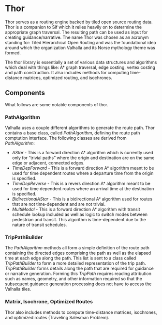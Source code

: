 # Thor

Thor serves as a routing engine backed by tiled open source routing data. Thor is a companion to Sif which it relies heavily on to determine the appropriate graph traversal. The resulting path can be used as input for creating guidance/narrative. The name Thor was chosen as an acronym standing for: Tiled Hierarchical Open Routing and was the foundational idea around which the organization Valhalla and its Norse mythology theme was formed.

The thor library is essentially a set of various data structures and algorithms which deal with things like: A* graph traversal, edge costing, vertex costing and path construction. It also includes methods for computing time-distance matrices, optimized routing, and isochrones.

## Components ##

What follows are some notable components of thor.

### PathAlgorithm ###

  Valhalla uses a couple different algorithms to generate the route path. Thor contains a base class, called *PathAlgorithm*, defining the route path comptution interface. The following classes are derived from *PathAlgorithm*:
  - *AStar* - This is a forward direction A* algorithm which is currently used only for “trivial paths” where the origin and destination are on the same edge or adjacent, connected edges.
  - *TimeDepForward* - This is a forward direction A* algorithm meant to be used for time dependent routes where a departure time from the origin is specified. 
  - *TimeDepReverse* - This is a revers direction A* algorithm meant to be used for time dependent routes where an arrival time at the destination is specified.
  - *BidirectionalAStar* - This is a bidirectional A* algorithm used for routes that are not time-dependent and are not trivial.
  - *MultiModal* - This is a forward direction A* algorithm with transit schedule lookup included as well as logic to switch modes between pedestrian and transit. This algorithm is time-dependent due to the nature of transit schedules.

### TripPathBuilder ###

The *PathAlgorithm* methods all form a simple definition of the route path containing the directed edges comprising the path as well as the elapsed time at each edge along the path. This list is sent to a class called *TripPathBuilder* to form a more detailed representation of the trip path. *TripPathBuilder* forms details along the path that are required for guidance or narrative generation. Forming this *TripPath* requires reading attribution such as names, geometry, and other information required so that the subsequent guidance generation processing does not have to access the Valhalla tiles.

### Matrix, Isochrone, Optimized Routes ###
Thor also includes methods to compute time-distance matrices, isochrones, and optimized routes (Traveling Salesman Problem).
